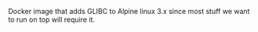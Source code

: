 Docker image that adds GLIBC to Alpine linux 3.x since most stuff we want to run on top will require it.
